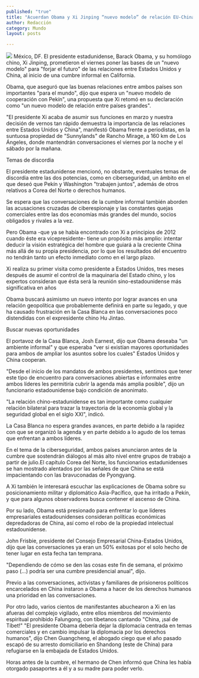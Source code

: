 ```yaml
---
published: "true"
title: "Acuerdan Obama y Xi Jinping “nuevo modelo” de relación EU-China"
author: Redacción
category: Mundo
layout: posts

---
```


![](http://i.imgur.com/dxQS2lAm.jpg)
México, DF. El presidente estadunidense, Barack Obama, y su homólogo chino, Xi Jinping, prometieron el viernes poner las bases de un "nuevo modelo" para "forjar el futuro" de las relaciones entre Estados Unidos y China, al inicio de una cumbre informal en California.

Obama, que aseguró que las buenas relaciones entre ambos países son importantes "para el mundo", dijo que espera un "nuevo modelo de cooperación con Pekín", una propuesta que Xi retomó en su declaración como "un nuevo modelo de relación entre países grandes".


"El presidente Xi acaba de asumir sus funciones en marzo y nuestra decisión de vernos tan rápido demuestra la importancia de las relaciones entre Estados Unidos y China", manifestó Obama frente a periodistas, en la suntuosa propiedad de "Sunnylands" de Rancho Mirage, a 160 km de Los Ángeles, donde mantendrán conversaciones el viernes por la noche y el sábado por la mañana.

 

Temas de discordia


El presidente estadunidense mencionó, no obstante, eventuales temas de discordia entre las dos potencias, como en ciberseguridad, un ámbito en el que deseó que Pekín y Washington "trabajen juntos", además de otros relativos a Corea del Norte o derechos humanos.


Se espera que las conversaciones de la cumbre informal también aborden las acusaciones cruzadas de ciberespionaje y las constantes quejas comerciales entre las dos economías más grandes del mundo, socios obligados y rivales a la vez. 

Pero Obama -que ya se había encontrado con Xi a principios de 2012 cuando éste era vicepresidente- tiene un propósito más amplio: intentar deducir la visión estratégica del hombre que guiará a la creciente China más allá de su propia presidencia, por lo que los resultados del encuentro no tendrán tanto un efecto inmediato como en el largo plazo.


Xi realiza su primer visita como presidente a Estados Unidos, tres meses después de asumir el control de la maquinaria del Estado chino, y los expertos consideran que ésta será la reunión sino-estadounidense más significativa en años
 

Obama buscará asimismo un nuevo intento por lograr avances en una relación geopolítica que probablemente definirá en parte su legado, y que ha causado frustración en la Casa Blanca en las conversaciones poco distendidas con el expresidente chino Hu Jintao.

 

Buscar nuevas oportunidades

El portavoz de la Casa Blanca, Josh Earnest, dijo que Obama deseaba "un ambiente informal" y que esperaba "ver si existían mayores oportunidades para ambos de ampliar los asuntos sobre los cuales" Estados Unidos y China cooperan.

 

"Desde el inicio de los mandatos de ambos presidentes, sentimos que tener este tipo de encuentro para conversaciones abiertas e informales entre ambos líderes les permitiría cubrir la agenda más amplia posible", dijo un funcionario estadounidense bajo condición de anonimato.

 

"La relación chino-estadunidense es tan importante como cualquier relación bilateral para trazar la trayectoria de la economía global y la seguridad global en el siglo XXI", indicó.

 

La Casa Blanca no espera grandes avances, en parte debido a la rapidez con que se organizó la agenda y en parte debido a lo agudo de los temas que enfrentan a ambos líderes.

 

En el tema de la ciberseguridad, ambos países anunciaron antes de la cumbre que sostendrán diálogos al más alto nivel entre grupos de trabajo a partir de julio.El capítulo Corea del Norte, los funcionarios estadunidenses se han mostrado alentados por las señales de que China se está impacientando con las bravuconadas de Pyongyang.

 

A Xi también le interesará escuchar las explicaciones de Obama sobre su posicionamiento militar y diplomático Asia-Pacífico, que ha irritado a Pekín, y que para algunos observadores busca contener el ascenso de China.

 

Por su lado, Obama está presionado para enfrentar lo que líderes empresariales estadounidenses consideran políticas económicas depredadoras de China, así como el robo de la propiedad intelectual estadounidense.

 

John Frisbie, presidente del Consejo Empresarial China-Estados Unidos, dijo que las conversaciones ya eran un 50% exitosas por el solo hecho de tener lugar en esta fecha tan temprana.

 

"Dependiendo de cómo se den las cosas este fin de semana, el próximo paso (...) podría ser una cumbre presidencial anual", dijo.

 

Previo a las conversaciones, activistas y familiares de prisioneros políticos encarcelados en China instaron a Obama a hacer de los derechos humanos una prioridad en las conversaciones.

 

Por otro lado, varios cientos de manifestantes abuchearon a Xi en las afueras del complejo vigilado, entre ellos miembros del movimiento espiritual prohibido Falungong, con tibetanos cantando "China, ¡sal de Tíbet!" "El presidente Obama debería dejar la diplomacia centrada en temas comerciales y en cambio impulsar la diplomacia por los derechos humanos", dijo Chen Guangcheng, el abogado ciego que el año pasado escapó de su arresto domiciliario en Shandong (este de China) para refugiarse en la embajada de Estados Unidos.

 

Horas antes de la cumbre, el hermano de Chen informó que China les había otorgado pasaportes a él y a su madre para poder verlo.
